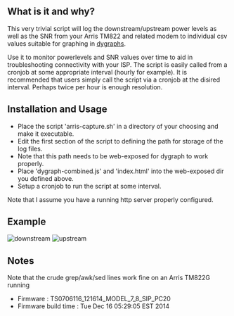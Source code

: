 ## What is it and why?
This very trivial script will log the downstream/upstream power levels as well as the SNR from your Arris TM822 and related modem to individual csv values suitable for graphing in [dygraphs](http://github.com/danvk/dygraphs).

Use it to monitor powerlevels and SNR values over time to aid in troubleshooting connectivity with your ISP. The script is easily called from a cronjob at some appropriate interval (hourly for example). It is recommended that users simply call the script via a cronjob at the disired interval. Perhaps twice per hour is enough resolution.

## Installation and Usage
* Place the script 'arris-capture.sh' in a directory of your choosing and make it executable.
* Edit the first section of the script to defining the path for storage of the log files.
* Note that this path needs to be web-exposed for dygraph to work properly.
* Place 'dygraph-combined.js' and 'index.html' into the web-exposed dir you defined above.
* Setup a cronjob to run the script at some interval.

Note that I assume you have a running http server properly configured.

## Example
![downstream](http://s19.postimg.org/ipxbyyr8z/downstream.png)
![upstream](http://s19.postimg.org/7euoalkdv/upstream.png)

## Notes
Note that the crude grep/awk/sed lines work fine on an Arris TM822G running
* Firmware            : TS0706116_121614_MODEL_7_8_SIP_PC20
* Firmware build time : Tue Dec 16 05:29:05 EST 2014

